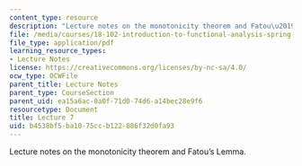 ```yaml
---
content_type: resource
description: "Lecture notes on the monotonicity theorem and Fatou\u2019s Lemma."
file: /media/courses/18-102-introduction-to-functional-analysis-spring-2009/b4538bf5ba1075ccb122886f32d0fa93_MIT18_102s09_lec07.pdf
file_type: application/pdf
learning_resource_types:
- Lecture Notes
license: https://creativecommons.org/licenses/by-nc-sa/4.0/
ocw_type: OCWFile
parent_title: Lecture Notes
parent_type: CourseSection
parent_uid: ea15a6ac-0a0f-71d0-74d6-a14bec28e9f6
resourcetype: Document
title: Lecture 7
uid: b4538bf5-ba10-75cc-b122-886f32d0fa93
---
```

Lecture notes on the monotonicity theorem and Fatou’s Lemma.